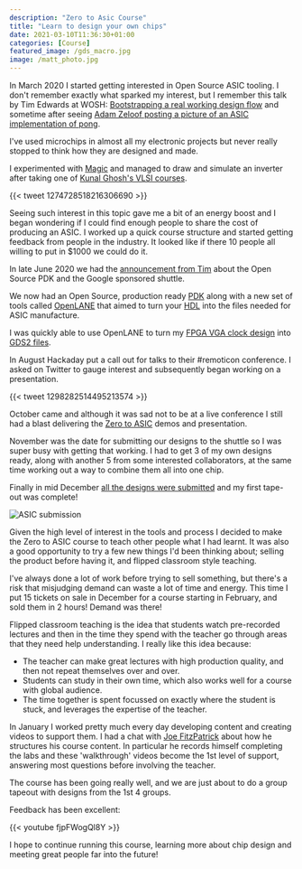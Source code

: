 ```yaml
---
description: "Zero to Asic Course"
title: "Learn to design your own chips"
date: 2021-03-10T11:36:30+01:00
categories: [Course]
featured_image: /gds_macro.jpg
image: /matt_photo.jpg
---
```


In March 2020 I started getting interested in Open Source ASIC tooling. I don't remember exactly what sparked my interest, but I remember this talk by Tim Edwards at WOSH: [Bootstrapping a real working design flow](https://www.youtube.com/watch?v=ztcAbszOBs8) and sometime after seeing [Adam Zeloof posting a picture of an ASIC implementation of pong](https://twitter.com/azzeloof/status/1180877525372882944).

I've used microchips in almost all my electronic projects but never really stopped to think how they are designed and made.

I experimented with [Magic](https://www.zerotoasiccourse.com/terminology/magic) and managed to draw and simulate an inverter after taking one of [Kunal Ghosh's VLSI courses](https://www.vlsisystemdesign.com/basic_courses/). 

{{< tweet 1274728518216306690 >}}

Seeing such interest in this topic gave me a bit of an energy boost and I began wondering if I could find enough people to share the cost of producing an ASIC. I worked up a quick course structure and started getting feedback from people in the industry. It looked like if there 10 people all willing to put in $1000 we could do it.

In late June 2020 we had the [announcement from Tim](https://www.youtube.com/watch?v=EczW2IWdnOM) about the Open Source PDK and the Google sponsored shuttle. 

We now had an Open Source, production ready [PDK](https://www.zerotoasiccourse.com/terminology/pdk) along with a new set of tools called [OpenLANE](https://www.zerotoasiccourse.com/terminology/openlane) that aimed to turn your [HDL](https://www.zerotoasiccourse.com/terminology/hdl) into the files needed for ASIC manufacture. 

I was quickly able to use OpenLANE to turn my [FPGA VGA clock design](https://www.zerotoasiccourse.com/post/vga_clock/) into [GDS2 files](https://www.zerotoasiccourse.com/terminology/gds2).

In August Hackaday put a call out for talks to their #remoticon conference. I asked on Twitter to gauge interest and subsequently began working on a presentation.

{{< tweet 1298282514495213574 >}}

October came and although it was sad not to be at a live conference I still had a blast delivering the [Zero to ASIC](https://www.zerotoasiccourse.com/post/remoticon-talk) demos and presentation. 

November was the date for submitting our designs to the shuttle so I was super busy with getting that working. I had to get 3 of my own designs ready, along with another 5 from some interested collaborators, at the same time working out a way to combine them all into one chip.

Finally in mid December [all the designs were submitted](https://www.zerotoasiccourse.com/post/asic_submitted) and my first tape-out was complete!

![ASIC submission](/caravel-numbered.png)

Given the high level of interest in the tools and process I decided to make the Zero to ASIC course to teach other people what I had learnt. It was also a good opportunity to try a few new things I'd been thinking about; selling the product before having it, and flipped classroom style teaching.

I've always done a lot of work before trying to sell something, but there's a risk that misjudging demand can waste a lot of time and energy. This time I put 15 tickets on sale in December for a course starting in February, and sold them in 2 hours! Demand was there!

Flipped classroom teaching is the idea that students watch pre-recorded lectures and then in the time they spend with the teacher go through areas that they need help understanding. I really like this idea because:

* The teacher can make great lectures with high production quality, and then not repeat themselves over and over.
* Students can study in their own time, which also works well for a course with global audience.
* The time together is spent focussed on exactly where the student is stuck, and leverages the expertise of the teacher.

In January I worked pretty much every day developing content and creating videos to support them. I had a chat with [Joe FitzPatrick](https://securinghardware.com/) about how he structures his course content. In particular he records himself completing the labs and these 'walkthrough' videos become the 1st level of support, answering most questions before involving the teacher.

The course has been going really well, and we are just about to do a group tapeout with designs from the 1st 4 groups.

Feedback has been excellent:

{{< youtube fjpFWogQl8Y >}}

I hope to continue running this course, learning more about chip design and meeting great people far into the future!
